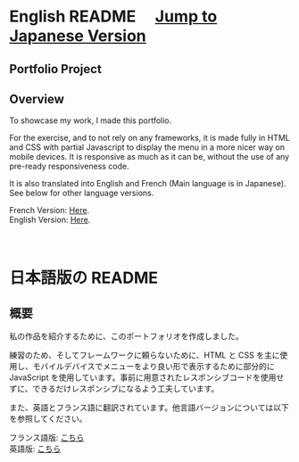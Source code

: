 <!-- @format -->

# English README 　[Jump to Japanese Version](#japanese)

## Portfolio Project

## Overview

To showcase my work, I made this portfolio.

For the exercise, and to not rely on any frameworks, it is made fully in HTML and CSS with partial Javascript to display the menu in a more nicer way on mobile devices. It is responsive as much as it can be, without the use of any pre-ready responsiveness code.

It is also translated into English and French (Main language is in Japanese). See below for other language versions.

French Version: [Here](https://jer-b.github.io/portfolio_fr.html).<br />
English Version: [Here](https://jer-b.github.io/portfolio_en.html).
<br />
<br />
<br />

<a name="japanese"></a>

# 日本語版の README

## 概要

私の作品を紹介するために、このポートフォリオを作成しました。

練習のため、そしてフレームワークに頼らないために、HTML と CSS を主に使用し、モバイルデバイスでメニューをより良い形で表示するために部分的に JavaScript を使用しています。事前に用意されたレスポンシブコードを使用せずに、できるだけレスポンシブになるよう工夫しています。

また、英語とフランス語に翻訳されています。他言語バージョンについては以下を参照してください。

フランス語版: [こちら](https://jer-b.github.io/portfolio_fr.html)<br />
英語版: [こちら](https://jer-b.github.io/portfolio_en.html)
<br />
<br />
<br />
